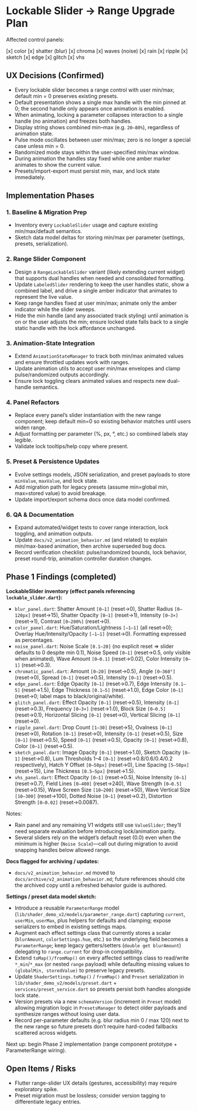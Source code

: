 # Lockable Slider → Range Upgrade Plan

Affected control panels:

[x] color
[x] shatter (blur)
[x] chroma
[x] waves (noise)
[x] rain
[x] ripple
[x] sketch
[x] edge
[x] glitch
[x] vhs

## UX Decisions (Confirmed)
- Every lockable slider becomes a range control with user min/max; default min = 0 preserves existing presets.
- Default presentation shows a single max handle with the min pinned at 0; the second handle only appears once animation is enabled.
- When animating, locking a parameter collapses interaction to a single handle (no animation) and freezes both handles.
- Display string shows combined min–max (e.g. `20–80%`), regardless of animation state.
- Pulse mode oscillates between user min/max; zero is no longer a special case unless min = 0.
- Randomized mode stays within the user-specified min/max window.
- During animation the handles stay fixed while one amber marker animates to show the current value.
- Presets/import-export must persist min, max, and lock state immediately.

## Implementation Phases

### 1. Baseline & Migration Prep
- Inventory every `LockableSlider` usage and capture existing min/max/default semantics.
- Sketch data model deltas for storing min/max per parameter (settings, presets, serialization).

### 2. Range Slider Component
- Design a `RangeLockableSlider` variant (likely extending current widget) that supports dual handles when needed and consolidated formatting.
- Update `LabeledSlider` rendering to keep the user handles static, show a combined label, and drive a single amber indicator that animates to represent the live value.
- Keep range handles fixed at user min/max; animate only the amber indicator while the slider sweeps.
- Hide the min handle (and any associated track styling) until animation is on or the user adjusts the min; ensure locked state falls back to a single static handle with the lock affordance unchanged.

### 3. Animation-State Integration
- Extend `AnimationStateManager` to track both min/max animated values and ensure throttled updates work with ranges.
- Update animation utils to accept user min/max envelopes and clamp pulse/randomized outputs accordingly.
- Ensure lock toggling clears animated values and respects new dual-handle semantics.

### 4. Panel Refactors
- Replace every panel’s slider instantiation with the new range component; keep default min=0 so existing behavior matches until users widen range.
- Adjust formatting per parameter (%, px, °, etc.) so combined labels stay legible.
- Validate lock tooltips/help copy where present.

### 5. Preset & Persistence Updates
- Evolve settings models, JSON serialization, and preset payloads to store `minValue`, `maxValue`, and lock state.
- Add migration path for legacy presets (assume min=global min, max=stored value) to avoid breakage.
- Update import/export schema docs once data model confirmed.

### 6. QA & Documentation
- Expand automated/widget tests to cover range interaction, lock toggling, and animation outputs.
- Update `docs/v2_animation_behavior.md` (and related) to explain min/max-based animation, then archive superseded bug docs.
- Record verification checklist: pulse/randomized bounds, lock behavior, preset round-trip, animation controller duration changes.

## Phase 1 Findings (completed)

**LockableSlider inventory (effect panels referencing `lockable_slider.dart`):**
- `blur_panel.dart`: Shatter Amount `[0–1]` (reset→0), Shatter Radius `[0–120px]` (reset→15), Shatter Opacity `[0–1]` (reset→1), Intensity `[0–3×]` (reset→1), Contrast `[0–200%]` (reset→0).
- `color_panel.dart`: Hue/Saturation/Lightness `[−1–1]` (all reset→0); Overlay Hue/Intensity/Opacity `[−1–1]` (reset→0). Formatting expressed as percentages.
- `noise_panel.dart`: Noise Scale `[0.1–20]` (no explicit reset ⇒ slider defaults to 0 despite min 0.1), Noise Speed `[0–1]` (reset→0.5, only visible when animated), Wave Amount `[0–0.1]` (reset→0.02), Color Intensity `[0–1]` (reset→0.3).
- `chromatic_panel.dart`: Amount `[0–20]` (reset→0.5), Angle `[0–360°]` (reset→0), Spread `[0–1]` (reset→0.5), Intensity `[0–1]` (reset→0.5).
- `edge_panel.dart`: Edge Opacity `[0–1]` (reset→0.7), Edge Intensity `[0.1–5]` (reset→1.5), Edge Thickness `[0.1–5]` (reset→1.0), Edge Color `[0–1]` (reset→0; label maps to black/original/white).
- `glitch_panel.dart`: Effect Opacity `[0–1]` (reset→0.5), Intensity `[0–1]` (reset→0.3), Frequency `[0–3×]` (reset→1.0), Block Size `[0–0.5]` (reset→0.1), Horizontal Slicing `[0–1]` (reset→0), Vertical Slicing `[0–1]` (reset→0).
- `ripple_panel.dart`: Drop Count `[1–30]` (reset→5), Ovalness `[0–1]` (reset→0), Rotation `[0–1]` (reset→0), Intensity `[0–1]` (reset→0.5), Size `[0–1]` (reset→0.5), Speed `[0–1]` (reset→0.5), Opacity `[0–1]` (reset→0.8), Color `[0–1]` (reset→0.5).
- `sketch_panel.dart`: Image Opacity `[0–1]` (reset→1.0), Sketch Opacity `[0–1]` (reset→0.8), Lum Thresholds 1–4 `[0–1]` (reset→0.8/0.6/0.4/0.2 respectively), Hatch Y Offset `[0–50px]` (reset→0), Line Spacing `[5–50px]` (reset→15), Line Thickness `[0.5–5px]` (reset→1.5).
- `vhs_panel.dart`: Effect Opacity `[0–1]` (reset→0.5), Noise Intensity `[0–1]` (reset→0.7), Field Lines `[0–400]` (reset→240), Wave Strength `[0–0.5]` (reset→0.15), Wave Screen Size `[10–200]` (reset→50), Wave Vertical Size `[10–300]` (reset→100), Dotted Noise `[0–1]` (reset→0.2), Distortion Strength `[0–0.02]` (reset→0.0087).

Notes:
- Rain panel and any remaining V1 widgets still use `ValueSlider`; they’ll need separate evaluation before introducing lock/animation parity.
- Several sliders rely on the widget’s default reset (0.0) even when the minimum is higher (`Noise Scale`)—call out during migration to avoid snapping handles below allowed range.

**Docs flagged for archiving / updates:**
- `docs/v2_animation_behavior.md` moved to `docs/archive/v2_animation_behavior.md`; future references should cite the archived copy until a refreshed behavior guide is authored.

**Settings / preset data model sketch:**
- Introduce a reusable `ParameterRange` model (`lib/shader_demo_v2/models/parameter_range.dart`) capturing `current`, `userMin`, `userMax`, plus helpers for defaults and clamping; expose serializers to embed in existing settings maps.
- Augment each effect settings class that currently stores a scalar (`blurAmount`, `colorSettings.hue`, etc.) so the underlying field becomes a `ParameterRange`; keep legacy getters/setters (`double get blurAmount`) delegating to `range.current` for drop-in compatibility.
- Extend `toMap()/fromMap()` on every affected settings class to read/write `*_min`/`*_max` (or nested `range` payload) while defaulting missing values to `(globalMin, storedValue)` to preserve legacy presets.
- Update `ShaderSettings.toMap()` / `fromMap()` and `Preset` serialization in `lib/shader_demo_v2/models/preset.dart` + `services/preset_service.dart` so presets persist both handles alongside lock state.
- Version presets via a new `schemaVersion` (increment in `Preset` model) allowing migration logic in `PresetsManager` to detect older payloads and synthesize ranges without losing user data.
- Record per-parameter defaults (e.g. blur radius min 0 / max 120) next to the new range so future presets don’t require hard-coded fallbacks scattered across widgets.

Next up: begin Phase 2 implementation (range component prototype + ParameterRange wiring).

## Open Items / Risks
- Flutter range-slider UX details (gestures, accessibility) may require exploratory spike.
- Preset migration must be lossless; consider version tagging to differentiate legacy entries.
